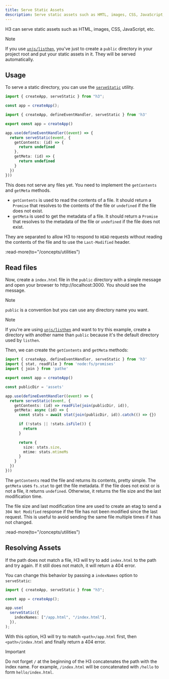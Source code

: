 ```yaml
---
title: Serve Static Assets
description: Serve static assets such as HMTL, images, CSS, JavaScript, etc.
---
```


H3 can serve static assets such as HTML, images, CSS, JavaScript, etc.

> [!NOTE]
> If you use [`unjs/listhen`](https://listhen.unjs.io), you've just to create a `public` directory in your project root and put your static assets in it. They will be served automatically.

## Usage

To serve a static directory, you can use the [`serveStatic`](/concepts/utilities) utility.

```ts
import { createApp, serveStatic } from "h3";

const app = createApp();

import { createApp, defineEventHandler, serveStatic } from 'h3'

export const app = createApp()

app.use(defineEventHandler((event) => {
  return serveStatic(event, {
    getContents: (id) => {
      return undefined
    },
    getMeta: (id) => {
      return undefined
    }
  })
}))
```

This does not serve any files yet. You need to implement the `getContents` and `getMeta` methods.

- `getContents` is used to read the contents of a file. It should return a `Promise` that resolves to the contents of the file or `undefined` if the file does not exist.
- `getMeta` is used to get the metadata of a file. It should return a `Promise` that resolves to the metadata of the file or `undefined` if the file does not exist.

They are separated to allow H3 to respond to `HEAD` requests without reading the contents of the file and to use the `Last-Modified` header.

:read-more(to="/concepts/utilities")

## Read files

Now, create a `index.html` file in the `public` directory with a simple message and open your browser to http://localhost:3000. You should see the message.

> [!NOTE]
> `public` is a convention but you can use any directory name you want.

> [!NOTE]
> If you're are using [`unjs/listhen`](https://listhen.unjs.io) and want to try this example, create a directory with another name than `public` because it's the default directory used by `listhen`.

Then, we can create the `getContents` and `getMeta` methods:

```ts
import { createApp, defineEventHandler, serveStatic } from 'h3'
import { stat, readFile } from 'node:fs/promises'
import { join } from 'pathe'

export const app = createApp()

const publicDir = 'assets'

app.use(defineEventHandler((event) => {
  return serveStatic(event, {
    getContents: (id) => readFile(join(publicDir, id)),
    getMeta: async (id) => {
      const stats = await stat(join(publicDir, id)).catch(() => {})

      if (!stats || !stats.isFile()) {
        return
      }

      return {
        size: stats.size,
        mtime: stats.mtimeMs
      }
    }
  })
}))
```

The `getContents` read the file and returns its contents, pretty simple. The `getMeta` uses `fs.stat` to get the file metadata. If the file does not exist or is not a file, it returns `undefined`. Otherwise, it returns the file size and the last modification time.

The file size and last modification time are used to create an etag to send a `304 Not Modified` response if the file has not been modified since the last request. This is useful to avoid sending the same file multiple times if it has not changed.

:read-more(to="/concepts/utilities")

## Resolving Assets

If the path does not match a file, H3 will try to add `index.html` to the path and try again. If it still does not match, it will return a 404 error.

You can change this behavior by passing a `indexNames` option to `serveStatic`:

```ts
import { createApp, serveStatic } from "h3";

const app = createApp();

app.use(
  serveStatic({
    indexNames: ["/app.html", "/index.html"],
  }),
);
```

With this option, H3 will try to match `<path>/app.html` first, then `<path>/index.html` and finally return a 404 error.

> [!IMPORTANT]
> Do not forget `/` at the beginning of the H3 concatenates the path with the index name. For example, `/index.html` will be concatenated with `/hello` to form `hello/index.html`.
